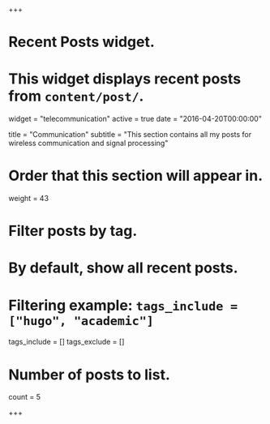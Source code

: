 +++
# Recent Posts widget.
# This widget displays recent posts from `content/post/`.
widget = "telecommunication"
active = true
date = "2016-04-20T00:00:00"

title = "Communication"
subtitle = "This section contains all my posts for wireless communication and signal processing"

# Order that this section will appear in.
weight = 43

# Filter posts by tag.
#  By default, show all recent posts.
#  Filtering example: `tags_include = ["hugo", "academic"]`
tags_include = []
tags_exclude = []

# Number of posts to list.
count = 5

+++
